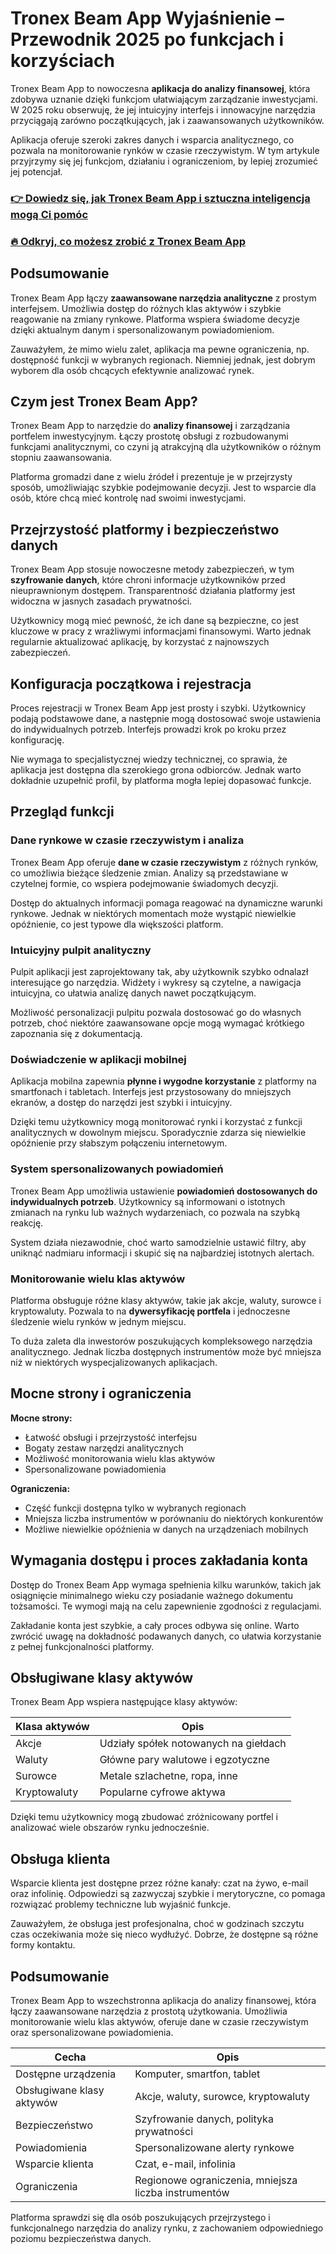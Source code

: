 # Tronex Beam App Wyjaśnienie – Przewodnik 2025 po funkcjach i korzyściach
 

Tronex Beam App to nowoczesna **aplikacja do analizy finansowej**, która zdobywa uznanie dzięki funkcjom ułatwiającym zarządzanie inwestycjami. W 2025 roku obserwuję, że jej intuicyjny interfejs i innowacyjne narzędzia przyciągają zarówno początkujących, jak i zaawansowanych użytkowników.

Aplikacja oferuje szeroki zakres danych i wsparcia analitycznego, co pozwala na monitorowanie rynków w czasie rzeczywistym. W tym artykule przyjrzymy się jej funkcjom, działaniu i ograniczeniom, by lepiej zrozumieć jej potencjał.

### [👉 Dowiedz się, jak Tronex Beam App i sztuczna inteligencja mogą Ci pomóc](https://tinyurl.com/mpbx65v7)
### [🔥 Odkryj, co możesz zrobić z Tronex Beam App](https://tinyurl.com/mpbx65v7)
## Podsumowanie

Tronex Beam App łączy **zaawansowane narzędzia analityczne** z prostym interfejsem. Umożliwia dostęp do różnych klas aktywów i szybkie reagowanie na zmiany rynkowe. Platforma wspiera świadome decyzje dzięki aktualnym danym i spersonalizowanym powiadomieniom.

Zauważyłem, że mimo wielu zalet, aplikacja ma pewne ograniczenia, np. dostępność funkcji w wybranych regionach. Niemniej jednak, jest dobrym wyborem dla osób chcących efektywnie analizować rynek.

## Czym jest Tronex Beam App?

Tronex Beam App to narzędzie do **analizy finansowej** i zarządzania portfelem inwestycyjnym. Łączy prostotę obsługi z rozbudowanymi funkcjami analitycznymi, co czyni ją atrakcyjną dla użytkowników o różnym stopniu zaawansowania.

Platforma gromadzi dane z wielu źródeł i prezentuje je w przejrzysty sposób, umożliwiając szybkie podejmowanie decyzji. Jest to wsparcie dla osób, które chcą mieć kontrolę nad swoimi inwestycjami.

## Przejrzystość platformy i bezpieczeństwo danych

Tronex Beam App stosuje nowoczesne metody zabezpieczeń, w tym **szyfrowanie danych**, które chroni informacje użytkowników przed nieuprawnionym dostępem. Transparentność działania platformy jest widoczna w jasnych zasadach prywatności.

Użytkownicy mogą mieć pewność, że ich dane są bezpieczne, co jest kluczowe w pracy z wrażliwymi informacjami finansowymi. Warto jednak regularnie aktualizować aplikację, by korzystać z najnowszych zabezpieczeń.

## Konfiguracja początkowa i rejestracja

Proces rejestracji w Tronex Beam App jest prosty i szybki. Użytkownicy podają podstawowe dane, a następnie mogą dostosować swoje ustawienia do indywidualnych potrzeb. Interfejs prowadzi krok po kroku przez konfigurację.

Nie wymaga to specjalistycznej wiedzy technicznej, co sprawia, że aplikacja jest dostępna dla szerokiego grona odbiorców. Jednak warto dokładnie uzupełnić profil, by platforma mogła lepiej dopasować funkcje.

## Przegląd funkcji

### Dane rynkowe w czasie rzeczywistym i analiza

Tronex Beam App oferuje **dane w czasie rzeczywistym** z różnych rynków, co umożliwia bieżące śledzenie zmian. Analizy są przedstawiane w czytelnej formie, co wspiera podejmowanie świadomych decyzji.

Dostęp do aktualnych informacji pomaga reagować na dynamiczne warunki rynkowe. Jednak w niektórych momentach może wystąpić niewielkie opóźnienie, co jest typowe dla większości platform.

### Intuicyjny pulpit analityczny

Pulpit aplikacji jest zaprojektowany tak, aby użytkownik szybko odnalazł interesujące go narzędzia. Widżety i wykresy są czytelne, a nawigacja intuicyjna, co ułatwia analizę danych nawet początkującym.

Możliwość personalizacji pulpitu pozwala dostosować go do własnych potrzeb, choć niektóre zaawansowane opcje mogą wymagać krótkiego zapoznania się z dokumentacją.

### Doświadczenie w aplikacji mobilnej

Aplikacja mobilna zapewnia **płynne i wygodne korzystanie** z platformy na smartfonach i tabletach. Interfejs jest przystosowany do mniejszych ekranów, a dostęp do narzędzi jest szybki i intuicyjny.

Dzięki temu użytkownicy mogą monitorować rynki i korzystać z funkcji analitycznych w dowolnym miejscu. Sporadycznie zdarza się niewielkie opóźnienie przy słabszym połączeniu internetowym.

### System spersonalizowanych powiadomień

Tronex Beam App umożliwia ustawienie **powiadomień dostosowanych do indywidualnych potrzeb**. Użytkownicy są informowani o istotnych zmianach na rynku lub ważnych wydarzeniach, co pozwala na szybką reakcję.

System działa niezawodnie, choć warto samodzielnie ustawić filtry, aby uniknąć nadmiaru informacji i skupić się na najbardziej istotnych alertach.

### Monitorowanie wielu klas aktywów

Platforma obsługuje różne klasy aktywów, takie jak akcje, waluty, surowce i kryptowaluty. Pozwala to na **dywersyfikację portfela** i jednoczesne śledzenie wielu rynków w jednym miejscu.

To duża zaleta dla inwestorów poszukujących kompleksowego narzędzia analitycznego. Jednak liczba dostępnych instrumentów może być mniejsza niż w niektórych wyspecjalizowanych aplikacjach.

## Mocne strony i ograniczenia

**Mocne strony:**

- Łatwość obsługi i przejrzystość interfejsu  
- Bogaty zestaw narzędzi analitycznych  
- Możliwość monitorowania wielu klas aktywów  
- Spersonalizowane powiadomienia  

**Ograniczenia:**

- Część funkcji dostępna tylko w wybranych regionach  
- Mniejsza liczba instrumentów w porównaniu do niektórych konkurentów  
- Możliwe niewielkie opóźnienia w danych na urządzeniach mobilnych  

## Wymagania dostępu i proces zakładania konta

Dostęp do Tronex Beam App wymaga spełnienia kilku warunków, takich jak osiągnięcie minimalnego wieku czy posiadanie ważnego dokumentu tożsamości. Te wymogi mają na celu zapewnienie zgodności z regulacjami.

Zakładanie konta jest szybkie, a cały proces odbywa się online. Warto zwrócić uwagę na dokładność podawanych danych, co ułatwia korzystanie z pełnej funkcjonalności platformy.

## Obsługiwane klasy aktywów

Tronex Beam App wspiera następujące klasy aktywów:

| Klasa aktywów   | Opis                                  |
|-----------------|-------------------------------------|
| Akcje           | Udziały spółek notowanych na giełdach |
| Waluty          | Główne pary walutowe i egzotyczne   |
| Surowce         | Metale szlachetne, ropa, inne       |
| Kryptowaluty    | Popularne cyfrowe aktywa             |

Dzięki temu użytkownicy mogą zbudować zróżnicowany portfel i analizować wiele obszarów rynku jednocześnie.

## Obsługa klienta

Wsparcie klienta jest dostępne przez różne kanały: czat na żywo, e-mail oraz infolinię. Odpowiedzi są zazwyczaj szybkie i merytoryczne, co pomaga rozwiązać problemy techniczne lub wyjaśnić funkcje.

Zauważyłem, że obsługa jest profesjonalna, choć w godzinach szczytu czas oczekiwania może się nieco wydłużyć. Dobrze, że dostępne są różne formy kontaktu.

## Podsumowanie

Tronex Beam App to wszechstronna aplikacja do analizy finansowej, która łączy zaawansowane narzędzia z prostotą użytkowania. Umożliwia monitorowanie wielu klas aktywów, oferuje dane w czasie rzeczywistym oraz spersonalizowane powiadomienia.

| Cecha                         | Opis                                         |
|-------------------------------|----------------------------------------------|
| Dostępne urządzenia            | Komputer, smartfon, tablet                    |
| Obsługiwane klasy aktywów      | Akcje, waluty, surowce, kryptowaluty         |
| Bezpieczeństwo                 | Szyfrowanie danych, polityka prywatności     |
| Powiadomienia                 | Spersonalizowane alerty rynkowe               |
| Wsparcie klienta               | Czat, e-mail, infolinia                        |
| Ograniczenia                  | Regionowe ograniczenia, mniejsza liczba instrumentów |

Platforma sprawdzi się dla osób poszukujących przejrzystego i funkcjonalnego narzędzia do analizy rynku, z zachowaniem odpowiedniego poziomu bezpieczeństwa danych.